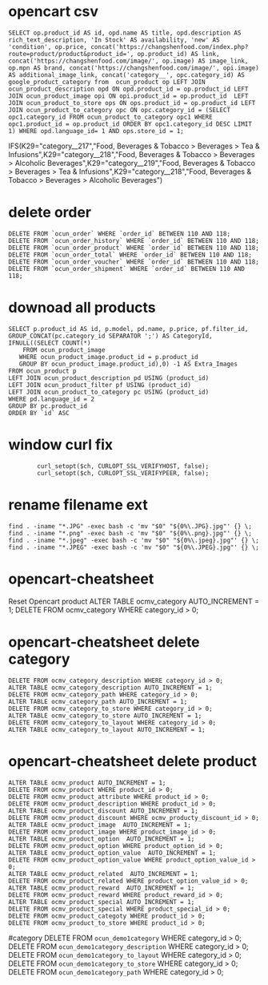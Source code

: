 # opencart csv
	SELECT op.product_id AS id, opd.name AS title, opd.description AS rich_text_description, 'In Stock' AS availability, 'new' AS 'condition', op.price, concat('https://changshenfood.com/index.php?route=product/product&product_id=', op.product_id) AS link, concat('https://changshenfood.com/image/', op.image) AS image_link, op.mpn AS brand, concat('https://changshenfood.com/image/', opi.image) AS additional_image_link, concat('category__', opc.category_id) AS google_product_category from  ocun_product op LEFT JOIN ocun_product_description opd ON opd.product_id = op.product_id LEFT JOIN ocun_product_image opi ON opi.product_id = op.product_id  LEFT JOIN ocun_product_to_store ops ON ops.product_id = op.product_id LEFT JOIN ocun_product_to_category opc ON opc.category_id = (SELECT opc1.category_id FROM ocun_product_to_category opc1 WHERE opc1.product_id = op.product_id ORDER BY opc1.category_id DESC LIMIT 1) WHERE opd.language_id= 1 AND ops.store_id = 1;
	
IFS(K29="category__217","Food, Beverages & Tobacco > Beverages > Tea & Infusions",K29="category__218","Food, Beverages & Tobacco > Beverages > Alcoholic Beverages",K29="category__219","Food, Beverages & Tobacco > Beverages > Tea & Infusions",K29="category__218","Food, Beverages & Tobacco > Beverages > Alcoholic Beverages")



# delete order
	DELETE FROM `ocun_order` WHERE `order_id` BETWEEN 110 AND 118;
	DELETE FROM `ocun_order_history` WHERE `order_id` BETWEEN 110 AND 118;
	DELETE FROM `ocun_order_product` WHERE `order_id` BETWEEN 110 AND 118;
	DELETE FROM `ocun_order_total` WHERE `order_id` BETWEEN 110 AND 118;
	DELETE FROM `ocun_order_voucher` WHERE `order_id` BETWEEN 110 AND 118;
	DELETE FROM `ocun_order_shipment` WHERE `order_id` BETWEEN 110 AND 118;
	
# downoad all products 
	SELECT p.product_id AS id, p.model, pd.name, p.price, pf.filter_id, GROUP_CONCAT(pc.category_id SEPARATOR ';') AS CategoryId, IFNULL((SELECT COUNT(*) 
	    FROM ocun_product_image 
	   WHERE ocun_product_image.product_id = p.product_id
	   GROUP BY ocun_product_image.product_id),0) -1 AS Extra_Images
	FROM ocun_product p
	LEFT JOIN ocun_product_description pd USING (product_id)
	LEFT JOIN ocun_product_filter pf USING (product_id)  
	LEFT JOIN ocun_product_to_category pc USING (product_id)
	WHERE pd.language_id = 2
	GROUP BY pc.product_id
	ORDER BY `id` ASC
# window curl fix

			curl_setopt($ch, CURLOPT_SSL_VERIFYHOST, false);
			curl_setopt($ch, CURLOPT_SSL_VERIFYPEER, false);

# rename filename ext

	find . -iname "*.JPG" -exec bash -c 'mv "$0" "${0%\.JPG}.jpg"' {} \;
	find . -iname "*.png" -exec bash -c 'mv "$0" "${0%\.png}.jpg"' {} \;
	find . -iname "*.jpeg" -exec bash -c 'mv "$0" "${0%\.jpeg}.jpg"' {} \;
	find . -iname "*.JPEG" -exec bash -c 'mv "$0" "${0%\.JPEG}.jpg"' {} \;


# opencart-cheatsheet
Reset Opencart product 
      ALTER TABLE ocmv_category  AUTO_INCREMENT = 1;
      DELETE FROM ocmv_category WHERE category_id > 0;

# opencart-cheatsheet delete category
	DELETE FROM ocmv_category_description WHERE category_id > 0;
	ALTER TABLE ocmv_category_description AUTO_INCREMENT = 1;
	DELETE FROM ocmv_category_path WHERE category_id > 0;
	ALTER TABLE ocmv_category_path AUTO_INCREMENT = 1;
	DELETE FROM ocmv_category_to_store WHERE category_id > 0;
	ALTER TABLE ocmv_category_to_store AUTO_INCREMENT = 1;
	DELETE FROM ocmv_category_to_layout WHERE category_id > 0;
	ALTER TABLE ocmv_category_to_layout AUTO_INCREMENT = 1;

# opencart-cheatsheet delete product
	ALTER TABLE ocmv_product AUTO_INCREMENT = 1;
	DELETE FROM ocmv_product WHERE product_id > 0;
	DELETE FROM ocmv_product_attribute WHERE product_id > 0;
	DELETE FROM ocmv_product_description WHERE product_id > 0;
	ALTER TABLE ocmv_product_discount AUTO_INCREMENT = 1;
	DELETE FROM ocmv_product_discount WHERE ocmv_producty_discount_id > 0;
	ALTER TABLE ocmv_product_image  AUTO_INCREMENT = 1;
	DELETE FROM ocmv_product_image WHERE product_image_id > 0;
	ALTER TABLE ocmv_product_option  AUTO_INCREMENT = 1;
	DELETE FROM ocmv_product_option WHERE product_option_id > 0;
	ALTER TABLE ocmv_product_option_value  AUTO_INCREMENT = 1;
	DELETE FROM ocmv_product_option_value WHERE product_option_value_id > 0;
	ALTER TABLE ocmv_product_related  AUTO_INCREMENT = 1;
	DELETE FROM ocmv_product_related WHERE product_option_value_id > 0;
	ALTER TABLE ocmv_product_reward  AUTO_INCREMENT = 1;
	DELETE FROM ocmv_product_reward WHERE product_reward_id > 0;
	ALTER TABLE ocmv_product_special AUTO_INCREMENT = 1;
	DELETE FROM ocmv_product_special WHERE product_special_id > 0;
	DELETE FROM ocmv_product_categoty WHERE product_id > 0;
	DELETE FROM ocmv_product_to_store WHERE product_id > 0;




#category
DELETE FROM `ocun_demo1category` WHERE category_id > 0;
DELETE FROM `ocun_demo1category_description` WHERE category_id > 0;
DELETE FROM `ocun_demo1category_to_layout` WHERE category_id > 0;
DELETE FROM `ocun_demo1category_to_store` WHERE category_id > 0;
DELETE FROM `ocun_demo1category_path` WHERE category_id > 0;
